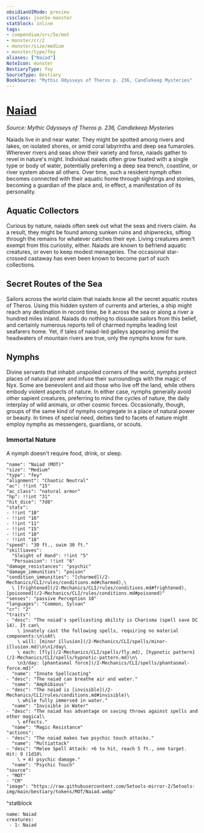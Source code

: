 ```yaml
---
obsidianUIMode: preview
cssclass: json5e-monster
statblock: inline
tags:
- compendium/src/5e/mot
- monster/cr/2
- monster/size/medium
- monster/type/fey
aliases: ["Naiad"]
NoteIcon: monster
BestiaryType: fey
SourceType: Bestiary
BookSource: "Mythic Odysseys of Theros p. 236, Candlekeep Mysteries"
---
```

# [Naiad](2-Mechanics/CLI/bestiary/fey/naiad-mot.md)
*Source: Mythic Odysseys of Theros p. 236, Candlekeep Mysteries*  

Naiads live in and near water. They might be spotted among rivers and lakes, on isolated shores, or amid coral labyrinths and deep sea fumaroles. Wherever rivers and seas show their variety and force, naiads gather to revel in nature's might. Individual naiads often grow fixated with a single type or body of water, potentially preferring a deep sea trench, coastline, or river system above all others. Over time, such a resident nymph often becomes connected with their aquatic home through sightings and stories, becoming a guardian of the place and, in effect, a manifestation of its personality.

## Aquatic Collectors

Curious by nature, naiads often seek out what the seas and rivers claim. As a result, they might be found among sunken ruins and shipwrecks, sifting through the remains for whatever catches their eye. Living creatures aren't exempt from this curiosity, either. Naiads are known to befriend aquatic creatures, or even to keep modest menageries. The occasional star-crossed castaway has even been known to become part of such collections.

## Secret Routes of the Sea

Sailors across the world claim that naiads know all the secret aquatic routes of Theros. Using this hidden system of currents and arteries, a ship might reach any destination in record time, be it across the sea or along a river a hundred miles inland. Naiads do nothing to dissuade sailors from this belief, and certainly numerous reports tell of charmed nymphs leading lost seafarers home. Yet, if tales of naiad-led galleys appearing amid the headwaters of mountain rivers are true, only the nymphs know for sure.

## Nymphs

Divine servants that inhabit unspoiled corners of the world, nymphs protect places of natural power and infuse their surroundings with the magic of Nyx. Some are benevolent and aid those who live off the land, while others embody violent aspects of nature. In either case, nymphs generally avoid other sapient creatures, preferring to mind the cycles of nature, the daily interplay of wild animals, or other cosmic forces. Occasionally, though, groups of the same kind of nymphs congregate in a place of natural power or beauty. In times of special need, deities tied to facets of nature might employ nymphs as messengers, guardians, or scouts.

### Immortal Nature

A nymph doesn't require food, drink, or sleep.

```statblock
"name": "Naiad (MOT)"
"size": "Medium"
"type": "fey"
"alignment": "Chaotic Neutral"
"ac": !!int "15"
"ac_class": "natural armor"
"hp": !!int "31"
"hit_dice": "7d8"
"stats":
- !!int "10"
- !!int "16"
- !!int "11"
- !!int "15"
- !!int "10"
- !!int "18"
"speed": "30 ft., swim 30 ft."
"skillsaves":
  "Sleight of Hand": !!int "5"
  "Persuasion": !!int "6"
"damage_resistances": "psychic"
"damage_immunities": "poison"
"condition_immunities": "[charmed](/2-Mechanics/CLI/rules/conditions.md#charmed),\
  \ [frightened](/2-Mechanics/CLI/rules/conditions.md#frightened), [poisoned](/2-Mechanics/CLI/rules/conditions.md#poisoned)"
"senses": "passive Perception 10"
"languages": "Common, Sylvan"
"cr": "2"
"traits":
- "desc": "The naiad's spellcasting ability is Charisma (spell save DC 14). It can\
    \ innately cast the following spells, requiring no material components:\n\nAt\
    \ will: [minor illusion](/2-Mechanics/CLI/spells/minor-illusion.md)\n\n1/day\
    \ each: [fly](/2-Mechanics/CLI/spells/fly.md), [hypnotic pattern](/2-Mechanics/CLI/spells/hypnotic-pattern.md)\n\
    \n3/day: [phantasmal force](/2-Mechanics/CLI/spells/phantasmal-force.md)"
  "name": "Innate Spellcasting"
- "desc": "The naiad can breathe air and water."
  "name": "Amphibious"
- "desc": "The naiad is [invisible](/2-Mechanics/CLI/rules/conditions.md#invisible)\
    \ while fully immersed in water."
  "name": "Invisible in Water"
- "desc": "The naiad has advantage on saving throws against spells and other magical\
    \ effects."
  "name": "Magic Resistance"
"actions":
- "desc": "The naiad makes two psychic touch attacks."
  "name": "Multiattack"
- "desc": "Melee Spell Attack: +6 to hit, reach 5 ft., one target. Hit: 9 (1d10\
    \ + 4) psychic damage."
  "name": "Psychic Touch"
"source":
- "MOT"
- "CM"
"image": "https://raw.githubusercontent.com/5etools-mirror-2/5etools-img/main/bestiary/tokens/MOT/Naiad.webp"
```
^statblock

```encounter-table
name: Naiad
creatures:
 - 1: Naiad
```